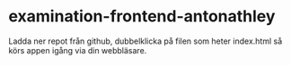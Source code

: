 # examination-frontend-antonathley

Ladda ner repot från github, dubbelklicka på filen som heter index.html så körs appen igång via din webbläsare.

